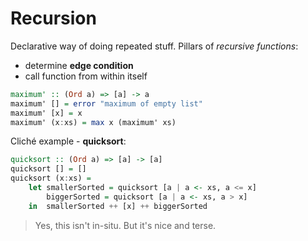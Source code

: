 # Recursion

Declarative way of doing repeated stuff. Pillars of *recursive functions*:

* determine **edge condition**
* call function from within itself

```Haskell
maximum' :: (Ord a) => [a] -> a  
maximum' [] = error "maximum of empty list"  
maximum' [x] = x  
maximum' (x:xs) = max x (maximum' xs)
```

Cliché example - **quicksort**:

```Haskell
quicksort :: (Ord a) => [a] -> [a]  
quicksort [] = []  
quicksort (x:xs) =   
    let smallerSorted = quicksort [a | a <- xs, a <= x]  
        biggerSorted = quicksort [a | a <- xs, a > x]  
    in  smallerSorted ++ [x] ++ biggerSorted
```

> Yes, this isn't in-situ. But it's nice and terse.
